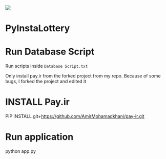 ![](https://www.designbust.com/download/625/png/instagram_logo_transparent256.png)
# PyInstaLottery

# Run Database Script
Run scripts inside `Database Script.txt`

Only install pay.ir from the forked project from my repo. Because of some bugs, I forked the project and edited it

# INSTALL Pay.ir
PIP INSTALL git+https://github.com/AmirMohamadkhani/pay-ir.git

# Run application
python app.py
